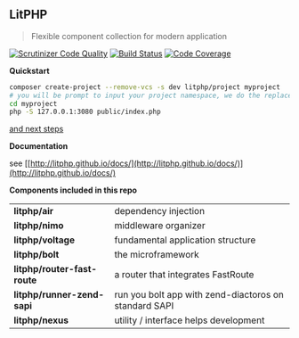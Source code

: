 LitPHP
------

> Flexible component collection for modern application

[![Scrutinizer Code Quality](https://scrutinizer-ci.com/g/litphp/litphp/badges/quality-score.png?b=master)](https://scrutinizer-ci.com/g/litphp/litphp/?branch=master)
[![Build Status](https://scrutinizer-ci.com/g/litphp/litphp/badges/build.png?b=master)](https://scrutinizer-ci.com/g/litphp/litphp/build-status/master)
[![Code Coverage](https://scrutinizer-ci.com/g/litphp/litphp/badges/coverage.png?b=master)](https://scrutinizer-ci.com/g/litphp/litphp/?branch=master)

**Quickstart** 

```bash
composer create-project --remove-vcs -s dev litphp/project myproject
# you will be prompt to input your project namespace, we do the replace work for you
cd myproject
php -S 127.0.0.1:3080 public/index.php
```

[and next steps](http://litphp.github.io/docs/quickstart)

**Documentation**

see [[http://litphp.github.io/docs/](http://litphp.github.io/docs/)](http://litphp.github.io/docs/)

**Components included in this repo**

| | |
| ---- | ---- |
| **litphp/air** | dependency injection |
| **litphp/nimo** | middleware organizer |
| **litphp/voltage** | fundamental application structure |
| **litphp/bolt** | the microframework |
| **litphp/router-fast-route** | a router that integrates FastRoute |
| **litphp/runner-zend-sapi** | run you bolt app with zend-diactoros on standard SAPI |
| **litphp/nexus** | utility / interface helps development |
